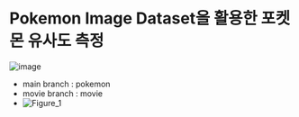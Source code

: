 # Pokemon Image Dataset을 활용한 포켓몬 유사도 측정
![image](https://github.com/yewchung56/pokemonvgg16/assets/62236700/0c909f91-0c5a-4837-a7a0-751a463919fa)

- main branch : pokemon
- movie branch : movie 
- ![Figure_1](https://github.com/yewchung56/pokemonvgg16/assets/62236700/8ae33411-d5ca-4b7f-91e8-7279fecbb81f)
